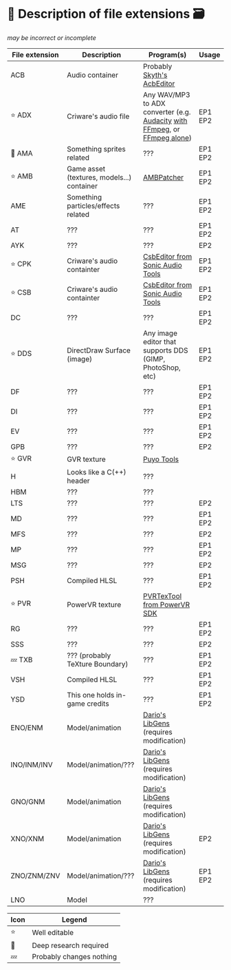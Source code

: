 # :pencil: Description of file extensions :card_file_box:

*may be incorrect or incomplete*

File extension | Description | Program(s) | Usage
-------------- | ----------- | ---------- | -----
ACB | Audio container | Probably [Skyth's AcbEditor][sonicaudiotools_link]
:star: ADX | Criware's audio file | Any WAV/MP3 to ADX converter (e.g. [Audacity][audacity_link] [with FFmpeg][audacity_ffmpeg_instruction], or [FFmpeg alone][ffmpeg_link]) | EP1 EP2
:dizzy: AMA | Something sprites related | ??? | EP1 EP2
:star: AMB | Game asset (textures, models...) container | [AMBPatcher][modloader_link] | EP1 EP2
AME | Something particles/effects related | ??? | EP1 EP2
AT  | ??? | ??? | EP1 EP2
AYK | ??? | ??? | EP2
:star: CPK | Criware's audio containter | [CsbEditor from Sonic Audio Tools][sonicaudiotools_link] | EP1 EP2
:star: CSB | Criware's audio containter | [CsbEditor from Sonic Audio Tools][sonicaudiotools_link] | EP1 EP2
DC  | ??? | ??? | EP1 EP2
:star: DDS | DirectDraw Surface (image) | Any image editor that supports DDS (GIMP, PhotoShop, etc) | EP1 EP2
DF  | ??? | ??? | EP1 EP2
DI  | ??? | ??? | EP1 EP2
EV  | ??? | ??? | EP1 EP2
GPB | ??? | ??? | EP2
:star: GVR | GVR texture | [Puyo Tools][puyo_tools_link]
H | Looks like a C(++) header | ???
HBM | ??? | ???
LTS | ??? | ??? | EP2
MD  | ??? | ??? | EP1 EP2
MFS | ??? | ??? | EP2
MP  | ??? | ??? | EP1 EP2
MSG | ??? | ??? | EP2
PSH | Compiled HLSL | ??? | EP1 EP2
:star: PVR | PowerVR texture | [PVRTexTool from PowerVR SDK][powervr_sdk_link]
RG  | ??? | ??? | EP1 EP2
SSS | ??? | ??? | EP2
:zzz: TXB | ??? (probably TeXture Boundary) | ??? | EP1 EP2
VSH | Compiled HLSL | ??? | EP1 EP2
YSD | This one holds in-game credits | ??? | EP1 EP2
ENO/ENM | Model/animation | [Dario's LibGens][libgens_link] (requires modification)
INO/INM/INV | Model/animation/??? | [Dario's LibGens][libgens_link] (requires modification)
GNO/GNM | Model/animation | [Dario's LibGens][libgens_link] (requires modification)
XNO/XNM | Model/animation | [Dario's LibGens][libgens_link] (requires modification) | EP2
ZNO/ZNM/ZNV | Model/animation/??? | [Dario's LibGens][libgens_link] (requires modification) | EP1 EP2
LNO | Model | ???

Icon | Legend
-----|------------
:star: | Well editable
:dizzy: | Deep research required
:zzz: | Probably changes nothing

[modloader_link]: https://github.com/OSA413/Sonic4_ModLoader
[tools_link]: https://github.com/OSA413/Sonic4_Tools
[sonicaudiotools_link]: https://github.com/blueskythlikesclouds/SonicAudioTools
[libgens_link]: https://github.com/DarioSamo/libgens-sonicglvl
[powervr_sdk_link]: https://www.imgtec.com/developers/powervr-sdk-tools/
[puyo_tools_link]: https://github.com/nickworonekin/puyotools
[audacity_link]: https://www.audacityteam.org/
[audacity_ffmpeg_instruction]: https://manual.audacityteam.org/man/faq_installation_and_plug_ins.html#ffdown
[ffmpeg_link]: https://ffmpeg.org/
